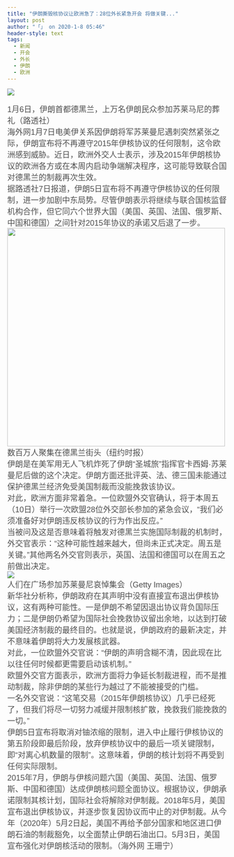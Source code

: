 ```yaml
---
title: "伊朗撕毁核协议让欧洲急了：28位外长紧急开会 将做关键..."
layout: post
author: "「」 on 2020-1-8 05:46"
header-style: text
tags:
  - 新闻
  - 开会
  - 外长
  - 伊朗
  - 欧洲
---
```


<head></head>
<body>
 <div align="left"> 
  <font style="color:rgb(80, 80, 80)"><font face="helvetica"><font style="font-size:18px"><img src="http://mpic.haiwainet.cn/thumb/d/uploadfile/20200107/1578358709455777,w_480.png" onload="thumbImg(this)"></font></font></font> 
 </div>
 <br> 
 <div align="left"> 
  <font style="color:rgb(80, 80, 80)"><font face="helvetica"><font style="font-size:18px">1月6日，伊朗首都德黑兰，上万名伊朗民众参加苏莱马尼的葬礼（路透社）</font></font></font> 
 </div> 
 <div align="left"> 
  <font style="color:rgb(80, 80, 80)"><font face="helvetica"><font style="font-size:18px">海外网1月7日电美伊关系因伊朗将军苏莱曼尼遇刺突然紧张之际，伊朗宣布将不再遵守2015年伊核协议的任何限制，这令欧洲感到威胁。近日，欧洲外交人士表示，涉及2015年伊朗核协议的欧洲各方或在本周内启动争端解决程序，这可能导致联合国对德黑兰的制裁再次生效。</font></font></font> 
 </div> 
 <div align="left"> 
  <font style="color:rgb(80, 80, 80)"><font face="helvetica"><font style="font-size:18px">据路透社7日报道，伊朗5日宣布将不再遵守伊核协议的任何限制，进一步加剧中东局势。尽管伊朗表示将继续与联合国核监督机构合作，但它同六个世界大国（美国、英国、法国、俄罗斯、中国和德国）之间针对2015年协议的承诺又后退了一步。</font></font></font> 
 </div> 
 <div align="left"> 
  <font style="color:rgb(80, 80, 80)"><font face="helvetica"><font style="font-size:18px"><img width="500" src="http://mpic.haiwainet.cn/thumb/d/uploadfile/20200107/1578357874624917,w_480.jpg"></font></font></font> 
 </div> 
 <div align="left"> 
  <font style="color:rgb(80, 80, 80)"><font face="helvetica"><font style="font-size:18px">数百万人聚集在德黑兰街头（纽约时报）</font></font></font> 
 </div> 
 <div align="left"> 
  <font style="color:rgb(80, 80, 80)"><font face="helvetica"><font style="font-size:18px">伊朗是在美军用无人飞机炸死了伊朗“圣城旅”指挥官卡西姆·苏莱曼尼后做的这个决定。伊朗方面还批评英、法、德三国未能通过保护德黑兰经济免受美国制裁而没能挽救该协议。</font></font></font> 
 </div> 
 <div align="left"> 
  <font style="color:rgb(80, 80, 80)"><font face="helvetica"><font style="font-size:18px">对此，欧洲方面非常着急。一位欧盟外交官确认，将于本周五（10日）举行一次欧盟28位外交部长参加的紧急会议，“我们必须准备好对伊朗违反核协议的行为作出反应。”</font></font></font> 
 </div> 
 <div align="left"> 
  <font style="color:rgb(80, 80, 80)"><font face="helvetica"><font style="font-size:18px">当被问及这是否意味着将触发对德黑兰实施国际制裁的机制时，外交官表示：“这种可能性越来越大，但尚未正式决定。周五是关键。”其他两名外交官则表示，英国、法国和德国可以在周五之前做出决定。</font></font></font> 
 </div> 
 <div align="left"> 
  <font style="color:rgb(80, 80, 80)"><font face="helvetica"><font style="font-size:18px"><img src="http://mpic.haiwainet.cn/thumb/d/uploadfile/20200107/1578358198674384,w_480.png" onload="thumbImg(this)"></font></font></font> 
 </div> 
 <div align="left"> 
  <font style="color:rgb(80, 80, 80)"><font face="helvetica"><font style="font-size:18px">人们在广场参加苏莱曼尼哀悼集会（Getty Images）</font></font></font> 
 </div> 
 <div align="left"> 
  <font style="color:rgb(80, 80, 80)"><font face="helvetica"><font style="font-size:18px">新华社分析称，伊朗政府在其声明中没有直接宣布退出伊核协议，这有两种可能性。一是伊朗不希望因退出协议背负国际压力；二是伊朗仍希望为国际社会挽救协议留出余地，以达到打破美国经济制裁的最终目的。也就是说，伊朗政府的最新决定，并不意味着伊朗将大力发展核武器。</font></font></font> 
 </div> 
 <div align="left"> 
  <font style="color:rgb(80, 80, 80)"><font face="helvetica"><font style="font-size:18px">对此，一位欧盟外交官说：“伊朗的声明含糊不清，因此现在比以往任何时候都更需要启动该机制。”</font></font></font> 
 </div> 
 <div align="left"> 
  <font style="color:rgb(80, 80, 80)"><font face="helvetica"><font style="font-size:18px">欧盟外交官方面表示，欧洲方面将力争延长制裁进程，而不是推动制裁，除非伊朗的某些行为越过了不能被接受的门槛。</font></font></font> 
 </div> 
 <div align="left"> 
  <font style="color:rgb(80, 80, 80)"><font face="helvetica"><font style="font-size:18px">一名外交官说：“这笔交易（2015年伊朗核协议）几乎已经死了，但我们将尽一切努力减缓并限制核扩散，挽救我们能挽救的一切。”</font></font></font> 
 </div> 
 <div align="left"> 
  <font style="color:rgb(80, 80, 80)"><font face="helvetica"><font style="font-size:18px">伊朗5日宣布将取消对铀浓缩的限制，进入中止履行伊核协议的第五阶段即最后阶段，放弃伊核协议中的最后一项关键限制，即“对离心机数量的限制”。这意味着，伊朗的核计划将不再受到任何实际限制。</font></font></font> 
 </div> 
 <div align="left"> 
  <font style="color:rgb(80, 80, 80)"><font face="helvetica"><font style="font-size:18px">2015年7月，伊朗与伊核问题六国（美国、英国、法国、俄罗斯、中国和德国）达成伊朗核问题全面协议。根据协议，伊朗承诺限制其核计划，国际社会将解除对伊制裁。2018年5月，美国宣布退出伊核协议，并逐步恢复因协议而中止的对伊制裁。从今年（2020年）5月2日起，美国不再给予部分国家和地区进口伊朗石油的制裁豁免，以全面禁止伊朗石油出口。5月3日，美国宣布强化对伊朗核活动的限制。（海外网 王珊宁）</font></font></font> 
 </div>
 <br>
</body>


